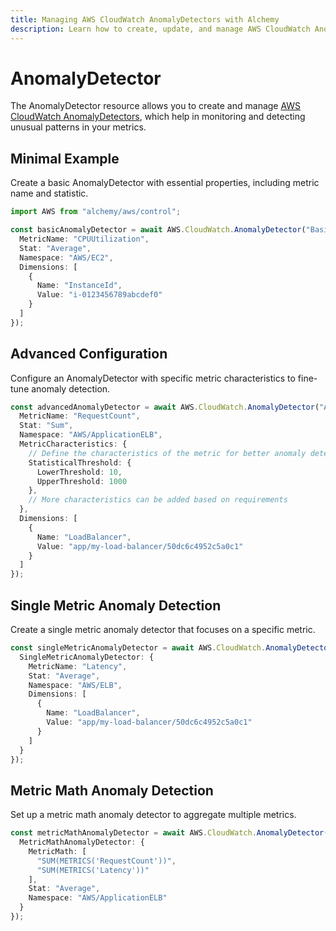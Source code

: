 ```yaml
---
title: Managing AWS CloudWatch AnomalyDetectors with Alchemy
description: Learn how to create, update, and manage AWS CloudWatch AnomalyDetectors using Alchemy Cloud Control.
---
```


# AnomalyDetector

The AnomalyDetector resource allows you to create and manage [AWS CloudWatch AnomalyDetectors](https://docs.aws.amazon.com/cloudwatch/latest/userguide/), which help in monitoring and detecting unusual patterns in your metrics.

## Minimal Example

Create a basic AnomalyDetector with essential properties, including metric name and statistic.

```ts
import AWS from "alchemy/aws/control";

const basicAnomalyDetector = await AWS.CloudWatch.AnomalyDetector("BasicAnomalyDetector", {
  MetricName: "CPUUtilization",
  Stat: "Average",
  Namespace: "AWS/EC2",
  Dimensions: [
    {
      Name: "InstanceId",
      Value: "i-0123456789abcdef0"
    }
  ]
});
```

## Advanced Configuration

Configure an AnomalyDetector with specific metric characteristics to fine-tune anomaly detection.

```ts
const advancedAnomalyDetector = await AWS.CloudWatch.AnomalyDetector("AdvancedAnomalyDetector", {
  MetricName: "RequestCount",
  Stat: "Sum",
  Namespace: "AWS/ApplicationELB",
  MetricCharacteristics: {
    // Define the characteristics of the metric for better anomaly detection
    StatisticalThreshold: {
      LowerThreshold: 10,
      UpperThreshold: 1000
    },
    // More characteristics can be added based on requirements
  },
  Dimensions: [
    {
      Name: "LoadBalancer",
      Value: "app/my-load-balancer/50dc6c4952c5a0c1"
    }
  ]
});
```

## Single Metric Anomaly Detection

Create a single metric anomaly detector that focuses on a specific metric.

```ts
const singleMetricAnomalyDetector = await AWS.CloudWatch.AnomalyDetector("SingleMetricAnomalyDetector", {
  SingleMetricAnomalyDetector: {
    MetricName: "Latency",
    Stat: "Average",
    Namespace: "AWS/ELB",
    Dimensions: [
      {
        Name: "LoadBalancer",
        Value: "app/my-load-balancer/50dc6c4952c5a0c1"
      }
    ]
  }
});
```

## Metric Math Anomaly Detection

Set up a metric math anomaly detector to aggregate multiple metrics.

```ts
const metricMathAnomalyDetector = await AWS.CloudWatch.AnomalyDetector("MetricMathAnomalyDetector", {
  MetricMathAnomalyDetector: {
    MetricMath: [
      "SUM(METRICS('RequestCount'))",
      "SUM(METRICS('Latency'))"
    ],
    Stat: "Average",
    Namespace: "AWS/ApplicationELB"
  }
});
```